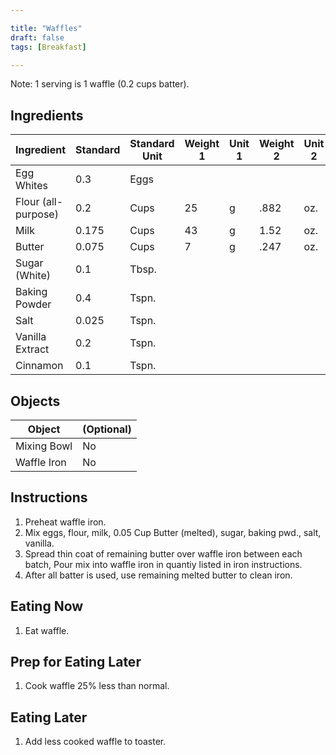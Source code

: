 ```yaml
---

title: "Waffles"
draft: false
tags: [Breakfast]

---
```


Note: 1 serving is 1 waffle (0.2 cups batter).

## Ingredients

|      Ingredient         | Standard | Standard Unit | Weight 1 | Unit 1 | Weight 2 | Unit 2 |
|      ----------         | -------- | ------------- | -------- | ------ | -------- | ------ |
| Egg Whites              | 0.3      | Eggs          |          |        |          |        |
| Flour (all-purpose)     | 0.2      | Cups          | 25       | g      | .882     | oz.    |
| Milk                    | 0.175    | Cups          | 43       | g      | 1.52     | oz.    |
| Butter                  | 0.075    | Cups          | 7        | g      | .247     | oz.    |
| Sugar (White)           | 0.1      | Tbsp.         |          |        |          |        |
| Baking Powder           | 0.4      | Tspn.         |          |        |          |        |
| Salt                    | 0.025    | Tspn.         |          |        |          |        |
| Vanilla Extract         | 0.2      | Tspn.         |          |        |          |        |
| Cinnamon                | 0.1      | Tspn.         |          |        |          |        |

## Objects

|        Object        | (Optional) |
|        ------        | ---------- |
| Mixing Bowl          | No         |
| Waffle Iron          | No         |

## Instructions

1. Preheat waffle iron.
2. Mix eggs, flour, milk, 0.05 Cup Butter (melted), sugar, baking pwd., salt, vanilla.
3. Spread thin coat of remaining butter over waffle iron between each batch, Pour mix into waffle iron in quantiy listed in iron instructions.
4. After all batter is used, use remaining melted butter to clean iron.

## Eating Now

1. Eat waffle.

## Prep for Eating Later

1. Cook waffle 25% less than normal.

## Eating Later

1. Add less cooked waffle to toaster.
